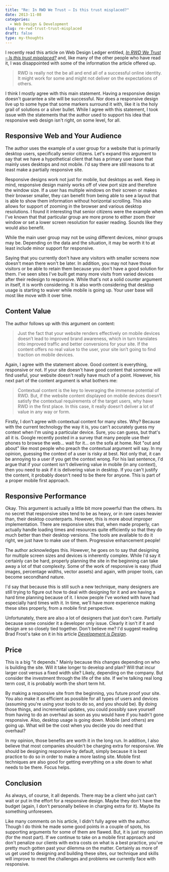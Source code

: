 ```yaml
---
title: "Re: In RWD We Trust – Is this trust misplaced?"
date: 2013-11-08
categories:
  - Web Design & Development
slug: re-rwd-trust-trust-misplaced
draft: false
type: my-thoughts
---
```


I recently read this article on Web Design Ledger entitled, _[In RWD We Trust – Is this trust misplaced?](http://webdesignledger.com/trends-2/in-rwd-we-trust-is-this-trust-misplaced)_ and, like many of the other people who have read it, I was disappointed with some of the information the article offered up.

> RWD is really not the be all and end all of a successful online identity. It might work for some and might not deliver on the expectations of others.

I think I mostly agree with this main statement. Having a responsive design doesn't guarantee a site will be successful. Nor does a responsive design live up to some hype that some markers surround it with, like it is the holy grail of solutions or a silver bullet. While I agree with this statement, I took issue with the statements that the author used to support his idea that responsive web design isn't right, on some level, for all.

## Responsive Web and Your Audience

The author uses the example of a user group for a website that is primarily desktop users, specifically senior citizens. Let's expand this argument to say that we have a hypothetical client that has a primary user base that mainly uses desktops and not mobile. I'd say there are still reasons to at least make a partially responsive site.

Responsive designs work not just for mobile, but desktops as well. Keep in mind, responsive design mainly works off of view port size and therefore the window size. If a user has multiple windows on their screen or makes their browser smaller, they can benefit from being able to see a layout that is able to show them information without horizontal scrolling. This also allows for support of zooming in the browser and various desktop resolutions. I found it interesting that senior citizens were the example when I've known that that particular group are more prone to either zoom their window or set a lower screen resolution for easier reading. Sounds like they would also benefit.

While the main user group may not be using different devices, minor groups may be. Depending on the data and the situation, it may be worth it to at least include minor support for responsive.

Saying that you currently don't have any visitors with smaller screens now doesn't mean there won't be later. In addition, you may not have those visitors or be able to retain them because you don't have a good solution for them. I've seen sites I've built get many more visits from varied devices after their redesign to responsive. While that's not a solid counter argument in itself, it is worth considering. It is also worth considering that desktop usage is starting to waiver while mobile is going up. Your user base will most like move with it over time.

## Content Value

The author follows up with this argument on content:

> Just the fact that your website renders effectively on mobile devices doesn’t lead to improved brand awareness, which in turn translates into improved traffic and better conversions for your site. If the content offers no real value to the user, your site isn’t going to find traction on mobile devices.

Again, I agree with the statement above. Good content is everything, responsive or not. If your site doesn't have good content that someone will find useful, your website doesn't really have much of a point. However, his next part of the content argument is what bothers me:

> Contextual content is the key to leveraging the immense potential of RWD. But, if the website content displayed on mobile devices doesn’t satisfy the contextual requirements of the target users, why have RWD in the first place. In this case, it really doesn’t deliver a lot of value in any way or form.

Firstly, I don't agree with contextual content for many sites. Why? Because with the current technology the way it is, you can't accurately guess my context when I'm using a particular device. Sure, you can guess, but that's all it is. Google recently posted in a survey that many people use their phones to browse the web... wait for it... on the sofa at home. Not "out and about" like most people who preach the contextual argument will say. In my opinion, guessing the context of a user is risky at best. Not only that, it can be annoying to a user if you get the context wrong. For his last sentence, I'd argue that if your content isn't delivering value in mobile (in any context), then you need to ask if it is delivering value in desktop. If you can't justify the content, it probably doesn't need to be there for anyone. This is part of a proper mobile first approach.

## Responsive Performance

Okay. This argument is actually a little bit more powerful than the others. Its no secret that responsive sites tend to be as heavy, or in rare cases heavier than, their desktop counterparts. However, this is more about improper implementation. There are responsive sites that, when made properly, can actually handle loading times and resources quite efficiently so that they do much better than their desktop versions. The tools are available to do it right, we just have to make use of them. Progressive enhancement people!

The author acknowledges this. However, he goes on to say that designing for multiple screen sizes and devices is inherently complex. While I'd say it certainly can be hard, properly planning the site in the beginning can take away a lot of that complexity. Some of the work of responsive is easy (fluid images, percentage widths, vector assets) and again, with proper tools, can become secondhand nature.

I'd say that because this is still such a new technique, many designers are still trying to figure out how to deal with designing for it and are having a hard time planning because of it. I know people I've worked with have had especially hard times with it. In time, we'll have more experience making these sites properly, from a mobile first perspective.

Unfortunately, there are also a lot of designers that just don't care. Partially because some consider it a developer only issue. Clearly it isn't if it and design are so closely tied together. Don't believe me? I'd suggest reading Brad Frost's take on it in his article [_Development is Design_](http://bradfrostweb.com/blog/post/development-is-design/).

## Price

This is a big "it depends." Mainly because this changes depending on who is building the site. Will it take longer to develop and plan? Will that incur larger cost versus a fixed width site? Likely, depending on the company. But consider the investment through the life of the site. If we're talking real long term cost, it is probably worth the short term hit.

By making a responsive site from the beginning, you future proof your site. You also make it as efficient as possible for all types of users and devices (assuming you're using your tools to do so, and you should be). By doing those things, and incremental updates, you could possibly save yourself from having to do an overhaul as soon as you would have if you hadn't gone responsive. Also, desktop usage is going down. Mobile (and others) are going up. What will be the cost when you decide you do need that overhaul?

In my opinion, those benefits are worth it in the long run. In addition, I also believe that most companies shouldn't be charging extra for responsive. We should be designing responsive by default, simply because it is best practice to do so in order to make a more lasting site. Mobile first techniques are also good for getting everything on a site down to what needs to be there. Focus helps.

## Conclusion

As always, of course, it all depends. There may be a client who just can't wait or put in the effort for a responsive design. Maybe they don't have the budget (again, I don't personally believe in charging extra for it). Maybe its something unforeseen.

Like many comments on his article, I didn't fully agree with the author. Though I do think he made some good points in a couple of spots, his supporting arguments for some of them are flawed. But, it is just my opinion (for the most part). If we continue to take on a mobile first approach and don't penalize our clients with extra costs on what is a best practice, you've pretty much gotten past your dilemma on the matter. Certainly as more of us get used to designing and building these sites, our technique and skills will improve to meet the challenges and problems we currently face with responsive.
